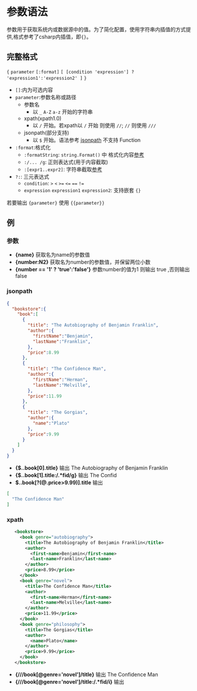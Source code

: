 # 参数语法

参数用于获取系统内或数据源中的值。为了简化配置，使用字符串内插值的方式提供,格式参考了csharp内插值，即`{}`。

## 完整格式

`{` `parameter` `[:format]` `[ [condition 'expression'] ? 'expression1':'expression2' ]` `}`

- `[]`:内为可选内容
- `parameter`:参数名称或路径
  - 参数名
    - 以 `_` `A-Z` `a-z` 开始的字符串
  - xpath(xpath1.0)
    - 以 `/` 开始。若xpath以 `/` 开始 则使用 `//`; `//` 则使用 `///`
  - jsonpath(部分支持)
    - 以 `$` 开始。语法参考 [jsonpath](https://github.com/json-path/JsonPath) 不支持 Function
- `:format`:格式化
  - `:formatString`: `string.Format()` 中  格式化内容[参考](https://learn.microsoft.com/en-us/dotnet/standard/base-types/formatting-types)
  - `:/... /g`: 正则表达式(用于内容截取)
  - `:[expr1..expr2]`: 字符串截取[参考](https://learn.microsoft.com/zh-cn/dotnet/csharp/language-reference/proposals/csharp-8.0/ranges)
- `?:`: 三元表达式
  - `condition`: `>` `<` `>=` `<=` `==` `!=`
  - `expression` `expression1` `expression2`: 支持嵌套 `{}`

若要输出 `{parameter}` 使用 `{{parameter}}`

## 例

### 参数

- **{name}** 获取名为name的参数值
- **{number:N2}** 获取名为number的参数值，并保留两位小数
- **{number == '1' ? 'true':'false'}** 参数number的值为1 则输出 true ,否则输出 false

### jsonpath

~~~json
{
  "bookstore":{
    "book":[
      {
        "title": "The Autobiography of Benjamin Franklin",
        "author":{
          "firstName":"Benjamin",
          "lastName":"Franklin",
        },
        "price":8.99
      },
      {
        "title": "The Confidence Man",
        "author":{
          "firstName":"Herman",
          "lastName":"Melville",
        },
        "price":11.99
      },
      {
        "title": "The Gorgias",
        "author":{
          "name":"Plato"
        },
        "price":9.99
      }
    ]
  }
}
~~~

- **{$..book[0].title}** 输出 The Autobiography of Benjamin Franklin  
- **{$..book[1].title:/.\*fid/g}** 输出 The Confid
- **$..book[?(@.price>9.99)].title** 输出

~~~json
[
  "The Confidence Man"
]
~~~

### xpath

~~~xml
   <bookstore>
     <book genre="autobiography">
       <title>The Autobiography of Benjamin Franklin</title>
       <author>
         <first-name>Benjamin</first-name>
         <last-name>Franklin</last-name>
       </author>
       <price>8.99</price>
     </book>
     <book genre="novel">
       <title>The Confidence Man</title>
       <author>
         <first-name>Herman</first-name>
         <last-name>Melville</last-name>
       </author>
       <price>11.99</price>
     </book>
     <book genre="philosophy">
       <title>The Gorgias</title>
       <author>
         <name>Plato</name>
       </author>
       <price>9.99</price>
     </book>
   </bookstore>
~~~

- **{///book[@genre='novel']/title}** 输出 The Confidence Man
- **{///book[@genre='novel']/title:/.\*fid/i}**  输出
